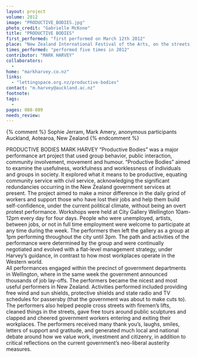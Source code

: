 ```yaml
---
layout: project
volume: 2012
image: "PRODUCTIVE_BODIES.jpg"
photo_credit: "Gabrielle McKone"
title: "PRODUCTIVE BODIES"
first_performed: "first performed on March 12th 2012"
place: "New Zealand International Festival of the Arts, on the streets, parks, alley and walk ways of the Central Business District and City Gallery, Wellington City, New Zealand"
times_performed: "performed five times in 2012"
contributor: "MARK HARVEY"
collaborators: 
  - 
home: "markharvey.co.nz"
links: 
  - "lettingspace.org.nz/productive-bodies"
contact: "m.harvey@auckland.ac.nz"
footnote: 
tags: 
  - 
pages: 088-089
needs_review: 
---
```


{% comment %} 
Sophie Jerram, Mark Amery, anonymous participants
Auckland, Aotearoa, New Zealand
{% endcomment %}

 PRODUCTIVE BODIES 
 MARK HARVEY 
 “Productive Bodies” was a major performance art project that used group behavior, public interaction, community involvement, movement and humour. “Productive Bodies” aimed to examine the usefulness, workfulness and worklessness of individuals and groups in society. It explored what it means to be productive, equating community service with civil service, acknowledging the significant redundancies occurring in the New Zealand government services at present. The project aimed to make a minor difference in the daily grind of workers and support those who have lost their jobs and help them build self-confidence, under the current political climate, without being an overt protest performance. 
 Workshops were held at City Gallery Wellington 10am-12pm every day for four days. People who were unemployed, artists, between jobs, or not in full time employment were welcome to participate at any time during the week. The performers then left the gallery as a group at 1pm performing throughout the city until 3pm. The path and activities of the performance were determined by the group and were continually negotiated and evolved with a flat-level management strategy, under Harvey’s guidance, in contrast to how most workplaces operate in the Western world.  
 All performances engaged within the precinct of government departments in Wellington, where in the same week the government announced thousands of job lay-offs. The performers became the nicest and most useful performers in New Zealand. Activities performed included providing free wind and sun shields, protective shields and state radio and TV schedules for passersby (that the government was about to make cuts to). The performers also helped people cross streets with firemen’s lifts, cleaned things in the streets, gave free tours around public sculptures and clapped and cheered government workers entering and exiting their workplaces. The performers received many thank you’s, laughs, smiles, letters of support and gratitude, and generated much local and national debate around how we value work, investment and citizenry, in addition to critical reflections on the current government’s neo-liberal austerity measures.  
